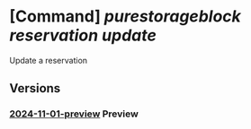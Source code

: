 # [Command] _purestorageblock reservation update_

Update a reservation

## Versions

### [2024-11-01-preview](/Resources/mgmt-plane/L3N1YnNjcmlwdGlvbnMve30vcmVzb3VyY2Vncm91cHMve30vcHJvdmlkZXJzL3B1cmVzdG9yYWdlLmJsb2NrL3Jlc2VydmF0aW9ucy97fQ==/2024-11-01-preview.xml) **Preview**

<!-- mgmt-plane /subscriptions/{}/resourcegroups/{}/providers/purestorage.block/reservations/{} 2024-11-01-preview -->
